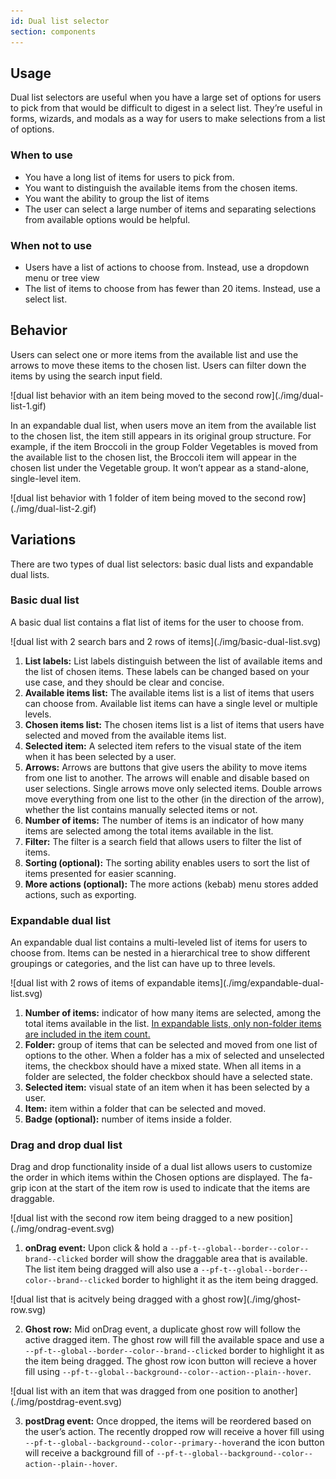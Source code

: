 ```yaml
---
id: Dual list selector
section: components
---
```


## Usage
Dual list selectors are useful when you have a large set of options for users to pick from that would be difficult to digest in a select list. They’re useful in forms, wizards, and modals as a way for users to make selections from a list of options.

### When to use

* You have a long list of items for users to pick from.
* You want to distinguish the available items from the chosen items.
* You want the ability to group the list of items
* The user can select a large number of items and separating selections from available options would be helpful.

### When not to use
* Users have a list of actions to choose from. Instead, use a dropdown menu or tree view 
* The list of items to choose from has fewer than 20 items. Instead, use a select list.

## Behavior
Users can select one or more items from the available list and use the arrows to move these items to the chosen list. Users can filter down the items by using the search input field.

<div class="ws-docs-content-img">
![dual list behavior with an item being moved to the second row](./img/dual-list-1.gif)
</div>

In an expandable dual list, when users move an item from the available list to the chosen list, the item still appears in its original group structure. For example, if the item Broccoli in the group Folder Vegetables is moved from the available list to the chosen list, the Broccoli item will appear in the chosen list under the Vegetable group. It won’t appear as a stand-alone, single-level item.

<div class="ws-docs-content-img">
![dual list behavior with 1 folder of item being moved to the second row](./img/dual-list-2.gif)
</div>

## Variations
There are two types of dual list selectors: basic dual lists and expandable dual lists.

### Basic dual list 
A basic dual list contains a flat list of items for the user to choose from. 

<div class="ws-docs-content-img">
![dual list with 2 search bars and 2 rows of items](./img/basic-dual-list.svg)
</div>

1. **List labels:** List labels distinguish between the list of available items and the list of chosen items. These labels can be changed based on your use case, and they should be clear and concise. 
2. **Available items list:** The available items list is a list of items that users can choose from. Available list items can have a single level or multiple levels. 
3. **Chosen items list:** The chosen items list is a list of items that users have selected and moved from the available items list. 
4. **Selected item:** A selected item refers to the  visual state of the item when it has been selected by a user.
5. **Arrows:** Arrows are buttons that give users the ability to move items from one list to another. The arrows will enable and disable based on user selections. Single arrows move only selected items. Double arrows move everything from one list to the other (in the direction of the arrow), whether the list contains manually selected items or not.
6. **Number of items:** The number of items is an indicator of how many items are selected among the total items available in the list.
7. **Filter:** The filter is a search field that allows users to filter the list of items.
8. **Sorting (optional):** The sorting ability enables users to sort the list of items presented for easier scanning.
9. **More actions (optional):** The more actions (kebab) menu  stores added actions, such as exporting.

### Expandable dual list
An expandable dual list contains a multi-leveled list of items for users to choose from. Items can be nested in a hierarchical tree to show different groupings or categories, and the list can have up to three levels.

<div class="ws-docs-content-img">
![dual list with 2 rows of items of expandable items](./img/expandable-dual-list.svg)
</div>

1. **Number of items:** indicator of how many items are selected, among the total items available in the list. <u>In expandable lists, only non-folder items are included in the item count.</u>
2. **Folder:** group of items that can be selected and moved from one list of options to the other. When a folder has a mix of selected and unselected items, the checkbox should have a mixed state. When all items in a folder are selected, the folder checkbox should have a selected state.
3. **Selected item:** visual state of an item when it has been selected by a user. 
4. **Item:** item within a folder that can be selected and moved.
5. **Badge (optional):** number of items inside a folder.

### Drag and drop dual list
Drag and drop functionality inside of a dual list allows users to customize the order in which items within the Chosen options are displayed. The fa-grip icon at the start of the item row is used to indicate that the items are draggable.

<div class="ws-docs-content-img">
![dual list with the second row item being dragged to a new position](./img/ondrag-event.svg)
</div>

1. **onDrag event:** Upon click & hold a `--pf-t--global--border--color--brand--clicked` border will show the draggable area that is available. The list item being dragged will also use a `--pf-t--global--border--color--brand--clicked` border to highlight it as the item being dragged.

<div class="ws-docs-content-img">
![dual list that is acitvely being dragged with a ghost row](./img/ghost-row.svg)
</div>

2. **Ghost row:** Mid onDrag event, a duplicate ghost row will follow the active dragged item. The ghost row will fill the available space and use a `--pf-t--global--border--color--brand--clicked` border to highlight it as the item being dragged. The ghost row icon button will recieve a hover fill using `--pf-t--global--background--color--action--plain--hover`.

<div class="ws-docs-content-img">
![dual list with an item that was dragged from one position to another](./img/postdrag-event.svg)
</div>

3. **postDrag event:** Once dropped, the items will be reordered based on the user’s action. The recently dropped row will receive a hover fill using `--pf-t--global--background--color--primary--hover`and the icon button will receive a background fill of `--pf-t--global--background--color--action--plain--hover`.